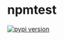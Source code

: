 # npmtest
[![pypi version](https://img.shields.io/pypi/v/firefly_exchange?logo=pypi)](https://pypi.org/project/firefly_exchange/)

